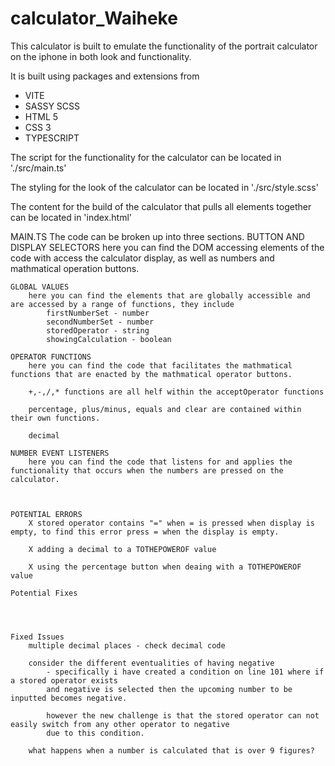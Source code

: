 # calculator_Waiheke

This calculator is built to emulate the functionality of the portrait calculator on the iphone in both look and functionality.

It is built using packages and extensions from

- VITE
- SASSY SCSS
- HTML 5
- CSS 3
- TYPESCRIPT

The script for the functionality for the calculator can be located in './src/main.ts'

The styling for the look of the calculator can
be located in './src/style.scss'

The content for the build of the calculator that pulls all elements together can be located in 'index.html'

MAIN.TS
The code can be broken up into three sections.
BUTTON AND DISPLAY SELECTORS
here you can find the DOM accessing elements of the code with access the calculator display, as well as numbers and mathmatical operation buttons.

    GLOBAL VALUES
        here you can find the elements that are globally accessible and are accessed by a range of functions, they include
            firstNumberSet - number
            secondNumberSet - number
            storedOperator - string
            showingCalculation - boolean

    OPERATOR FUNCTIONS
        here you can find the code that facilitates the mathmatical functions that are enacted by the mathmatical operator buttons.

        +,-,/,* functions are all helf within the acceptOperator functions

        percentage, plus/minus, equals and clear are contained within their own functions.

        decimal

    NUMBER EVENT LISTENERS
        here you can find the code that listens for and applies the functionality that occurs when the numbers are pressed on the calculator.



    POTENTIAL ERRORS
        X stored operator contains "=" when = is pressed when display is empty, to find this error press = when the display is empty.

        X adding a decimal to a TOTHEPOWEROF value

        X using the percentage button when deaing with a TOTHEPOWEROF value

    Potential Fixes




    Fixed Issues
        multiple decimal places - check decimal code

        consider the different eventualities of having negative
            - specifically i have created a condition on line 101 where if a stored operator exists
            and negative is selected then the upcoming number to be inputted becomes negative.

            however the new challenge is that the stored operator can not easily switch from any other operator to negative
            due to this condition.

        what happens when a number is calculated that is over 9 figures?

